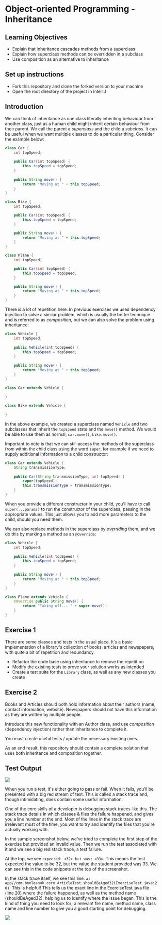 # Object-oriented Programming - Inheritance

## Learning Objectives
- Explain that inheritance cascades methods from a superclass
- Explain how superclass methods can be overridden in a subclass
- Use composition as an alternative to inheritance

## Set up instructions
- Fork this repository and clone the forked version to your machine
- Open the root directory of the project in IntelliJ

## Introduction

We can think of inheritance as one class literally inheriting behaviour from another class, just as a human child might inherit certain behaviour from their parent. We call the parent a *superclass* and the child a *subclass*. It can be useful when we want multiple classes to do a particular thing. Consider the example below:

```java
class Car {
    int topSpeed;
    
    public Car(int topSpeed) {
        this.topSpeed = topSpeed;
    }
    
    public String move() {
        return "Moving at " + this.topSpeed;
    }
}

class Bike {
    int topSpeed;

    public Car(int topSpeed) {
        this.topSpeed = topSpeed;
    }

    public String move() {
        return "Moving at " + this.topSpeed;
    }
}

class Plane {
    int topSpeed;

    public Car(int topSpeed) {
        this.topSpeed = topSpeed;
    }

    public String move() {
        return "Moving at " + this.topSpeed;
    }
}
```

There is a lot of repetition here. In previous exercises we used dependency injection to solve a similar problem, which is usually the better technique and is referred to as *composition*, but we can also solve the problem using inheritance:

```java
class Vehicle {
    int topSpeed;
    
    public Vehicle(int topSpeed) {
        this.topSpeed = topSpeed;
    }
    
    public String move() {
        return "Moving at " + this.topSpeed;
    }
}

class Car extends Vehicle {
    
}

class Bike extends Vehicle {
    
}
```

In the above example, we created a superclass named `Vehicle` and two subclasses that inherit the `topSpeed` state and the `move()` method. We would be able to use them as normal; `car.move()`, `bike.move()`.

Important to note is that we can still access the methods of the superclass from within the child class using the word `super`, for example if we need to supply additional information to a child constructor:

```java
class Car extends Vehicle {
    String transmissionType;
    
    public Car(String transmissionType, int topSpeed) {
        super(topSpeed);
        this.transmissionType = transmissionType;
    }
}
```

When you provide a different constructor in your child, you'll have to call `super(...params)` to run the constructor of the superclass, passing in the appropriate values. This just allows you to add more parameters to the child, should you need them.

We can also replace methods in the superclass by *overriding* them, and we do this by marking a method as an `@Override`:

```java
class Vehicle {
    int topSpeed;
    
    public Vehicle(int topSpeed) {
        this.topSpeed = topSpeed;
    }
    
    public String move() {
        return "Moving at " + this.topSpeed;
    }
}

class Plane extends Vehicle {
    @Override public String move() {
        return "Taking off... " + super.move();
    }
}
```

## Exercise 1

There are some classes and tests in the usual place. It's a basic implementation of a library's collection of books, articles and newspapers, with quite a bit of repetition and redundancy.

- Refactor the code base using inheritance to remove the repetition
- Modify the existing tests to prove your solution works as intended
- Create a test suite for the `Library` class, as well as any new classes you create

## Exercise 2

Books and Articles should both hold information about their authors (name, contact information, website). Newspapers should not have this information as they are written by multiple people.

Introduce this new functionality with an Author class, and use *composition* (dependency injection) rather than inheritance to complete it.

You must create useful tests / update the necessary existing ones.

As an end result, this repository should contain a complete solution that uses both inheritance and composition together.

## Test Output

![](./assets/run-a-test.PNG)

When you run a test, it's either going to pass or fail. When it fails, you'll be presented with a big red stream of text. This is called a stack trace and, though intimidating, does contain some useful information.

One of the core skills of a developer is debugging stack traces like this. The stack trace details in which classes & files the failure happened, and gives you a line number at the end. Most of the lines in the stack trace are irrelevant most of the time, you want to try and identify the files that you're actually working with.

In the sample screenshot below, we've tried to complete the first step of the exercise but provided an invalid value. Then we run the test associated with it and we see a big red stack trace, a test failure.

At the top, we see `expected: <32> but was: <33>`. This means the test expected the value to be 32, but the value the student provided was 33. We can see this in the code snippets at the top of the screenshot.

In the stack trace itself, we see this line: `at app//com.booleanuk.core.ArticleTest.shouldBeAged32(ExerciseTest.java:20)`. This is helpful! This tells us the exact line in the ExerciseTest.java file (line 20) where the failure happened, as well as the method name (shouldBeAged32), helping us to identify where the issue began. This is the kind of thing you need to look for; a relevant file name, method name, class name and line number to give you a good starting point for debugging.

![](./assets/test-failure.PNG)
